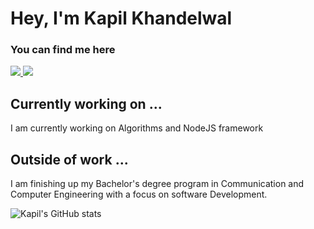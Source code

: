 # Hey, I'm Kapil Khandelwal

### You can find me here

<a href="https://www.linkedin.com/in/thekapilkhandelwal/">
  <img src="https://img.shields.io/badge/LinkedIn-0077B5?style=for-the-badge&logo=linkedin&logoColor=white"/>
</a>
<a href="https://twitter.com/kapilkhndelwal">
  <img src="https://img.shields.io/twitter/follow/kapilkhndelwal?style=social"/>
</a>

## Currently working on ...
I am currently working on Algorithms and NodeJS framework

## Outside of work ...

I am finishing up my Bachelor's degree program in
Communication and Computer Engineering with a focus on software Development. 


![Kapil's GitHub stats](https://github-readme-stats.vercel.app/api?username=thekapilkhandelwal&theme=tokyonight&show_icons=true)
